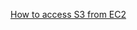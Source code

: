 [How to access S3 from EC2](http://parthicloud.com/how-to-access-s3-bucket-from-application-on-amazon-ec2-without-access-credentials/)
